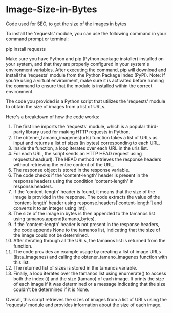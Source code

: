 # Image-Size-in-Bytes
Code used for SEO, to get the size of the images in bytes 

To install the 'requests' module, you can use the following command in your command prompt or terminal:

pip install requests

Make sure you have Python and pip (Python package installer) installed on your system, and that they are properly configured in your system's environment variables. After executing the command, pip will download and install the 'requests' module from the Python Package Index (PyPI).
Note: If you're using a virtual environment, make sure it is activated before running the command to ensure that the module is installed within the correct environment.

The code you provided is a Python script that utilizes the 'requests' module to obtain the size of images from a list of URLs.

Here's a breakdown of how the code works:

  1. The first line imports the 'requests' module, which is a popular third-party library used for making HTTP requests in Python.
  2. The obtener_tamano_imagenes(urls) function takes a list of URLs as input and returns a list of sizes (in bytes) corresponding to each URL.
  3. Inside the function, a loop iterates over each URL in the urls list.
  4. For each URL, the script sends an HTTP HEAD request using requests.head(url). The HEAD method retrieves the response headers without retrieving the entire content of the URL.
  5. The response object is stored in the response variable.
  6. The code checks if the 'content-length' header is present in the response headers using the condition 'content-length' in response.headers.
  7. If the 'content-length' header is found, it means that the size of the image is provided in the response.
     The code extracts the value of the 'content-length' header using response.headers['content-length'] and converts it to an integer using int(). 
  9. The size of the image in bytes is then appended to the tamanos list using tamanos.append(tamano_bytes).
  10. If the 'content-length' header is not present in the response headers, the code appends None to the tamanos list, indicating that the size of the image could not be determined.
  11. After iterating through all the URLs, the tamanos list is returned from the function.
  12. The code provides an example usage by creating a list of image URLs (lista_imagenes) and calling the obtener_tamano_imagenes function with this list.
  13. The returned list of sizes is stored in the tamanos variable.
  14. Finally, a loop iterates over the tamanos list using enumerate() to access both the index (i) and the size (tamano) of each image.
      It prints the size of each image if it was determined or a message indicating that the size couldn't be determined if it is None.

Overall, this script retrieves the sizes of images from a list of URLs using the 'requests' module and provides information about the size of each image.
